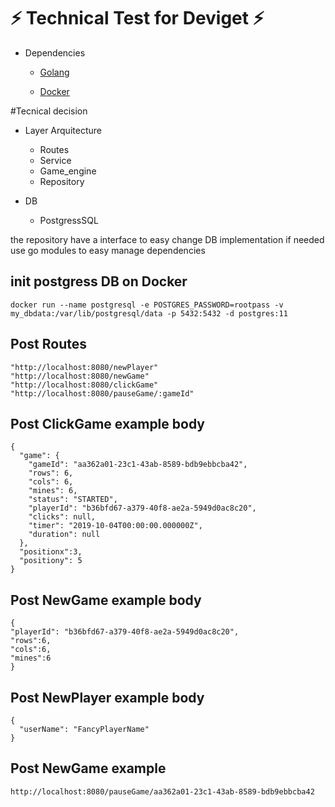 # ⚡ Technical Test for Deviget ⚡ 

- Dependencies

  * [Golang](https://nodejs.org/)

  * [Docker](https://www.docker.com/)

#Tecnical decision

* Layer Arquitecture
  * Routes
  * Service
  * Game_engine
  * Repository
     
* DB
  * PostgressSQL
  
the repository have a interface
to easy change DB implementation if needed
use go modules to easy manage dependencies   

## init postgress DB on Docker

```
docker run --name postgresql -e POSTGRES_PASSWORD=rootpass -v my_dbdata:/var/lib/postgresql/data -p 5432:5432 -d postgres:11
```

## Post Routes

	"http://localhost:8080/newPlayer"
	"http://localhost:8080/newGame"
    "http://localhost:8080/clickGame"
    "http://localhost:8080/pauseGame/:gameId"
    
    
## Post ClickGame example body
    
    {
      "game": {
        "gameId": "aa362a01-23c1-43ab-8589-bdb9ebbcba42",
        "rows": 6,
        "cols": 6,
        "mines": 6,
        "status": "STARTED",
        "playerId": "b36bfd67-a379-40f8-ae2a-5949d0ac8c20",
        "clicks": null,
        "timer": "2019-10-04T00:00:00.000000Z",
        "duration": null
      },
      "positionx":3,
      "positiony": 5
    }
 
## Post NewGame example body 
    {
    "playerId": "b36bfd67-a379-40f8-ae2a-5949d0ac8c20",
    "rows":6,
    "cols":6,
    "mines":6
    }

## Post NewPlayer example body
    {
      "userName": "FancyPlayerName"
    }
    
## Post NewGame example  

    http://localhost:8080/pauseGame/aa362a01-23c1-43ab-8589-bdb9ebbcba42

         